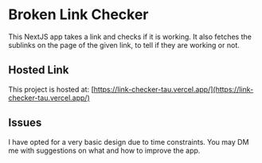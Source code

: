 # Broken Link Checker

This NextJS app takes a link and checks if it is working. It also fetches the sublinks on the page of the given link, to tell if they are working or not.

## Hosted Link

This project is hosted at: [https://link-checker-tau.vercel.app/](https://link-checker-tau.vercel.app/)

## Issues

I have opted for a very basic design due to time constraints. You may DM me with suggestions on what and how to improve the app.
